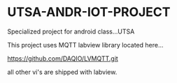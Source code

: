 # UTSA-ANDR-IOT-PROJECT
Specialized project for android class...UTSA

This project uses MQTT labview library located here...

https://github.com/DAQIO/LVMQTT.git

all other vi's are shipped with labview.
